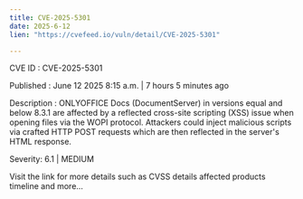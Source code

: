 ```yaml
---
title: CVE-2025-5301
date: 2025-6-12
lien: "https://cvefeed.io/vuln/detail/CVE-2025-5301"

---
```


CVE ID : CVE-2025-5301

Published :  June 12
2025
8:15 a.m. | 7 hours
5 minutes ago

Description : ONLYOFFICE Docs (DocumentServer) in versions equal and below 8.3.1 are affected by a reflected cross-site scripting (XSS) issue when opening files via the WOPI protocol. Attackers could inject malicious scripts via crafted HTTP POST requests
which are then reflected in the server's HTML response.

Severity: 6.1 | MEDIUM

Visit the link for more details
such as CVSS details
affected products
timeline
and more...
